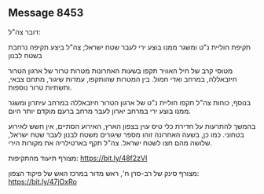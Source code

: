 ## Message 8453

דובר צה"ל:

תקיפת חוליית נ"ט ומשגר ממנו בוצע ירי לעבר שטח ישראל; צה"ל ביצע תקיפה נרחבת בשטח לבנון

מטוסי קרב של חיל האוויר תקפו בשעות האחרונות מטרות טרור של ארגון הטרור חיזבאללה, במרחב ואדי חמול. בין המטרות שהותקפו, עמדות שיגור, מתחם צבאי, ותשתיות טרור נוספות. 

בנוסף, כוחות צה"ל תקפו חוליית נ"ט של ארגון הטרור חיזבאללה במרחב עיתרון ומשגר ממנו בוצע ירי במרחב יארון לעבר מרחב ברעם מוקדם יותר היום.

בהמשך להתרעות על חדירת כלי טיס עוין בצפון הארץ, האירוע הסתיים, אין חשש לאירוע בטחוני.
כמו כן, בשעה האחרונה זוהו מספר שיגורים משטח לבנון לעבר שטח ישראל, שלושה מהם חצו לשטח ישראל. צה"ל תקף בארטילריה את מקורות הירי.

מצורף תיעוד מהתקיפות: https://bit.ly/48f2zVI

מצורף סינק של רב-סרן ח', ראש מדור במרכז האש של פיקוד הצפון: https://bit.ly/47jOxRo

